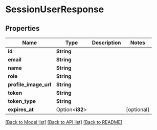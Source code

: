 # SessionUserResponse

## Properties

Name | Type | Description | Notes
------------ | ------------- | ------------- | -------------
**id** | **String** |  | 
**email** | **String** |  | 
**name** | **String** |  | 
**role** | **String** |  | 
**profile_image_url** | **String** |  | 
**token** | **String** |  | 
**token_type** | **String** |  | 
**expires_at** | Option<**i32**> |  | [optional]

[[Back to Model list]](../README.md#documentation-for-models) [[Back to API list]](../README.md#documentation-for-api-endpoints) [[Back to README]](../README.md)


